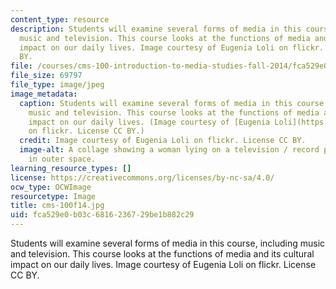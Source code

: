 ```yaml
---
content_type: resource
description: Students will examine several forms of media in this course, including
  music and television. This course looks at the functions of media and its cultural
  impact on our daily lives. Image courtesy of Eugenia Loli on flickr. License CC
  BY.
file: /courses/cms-100-introduction-to-media-studies-fall-2014/fca529e0b03c6816236729be1b882c29_cms-100f14.jpg
file_size: 69797
file_type: image/jpeg
image_metadata:
  caption: Students will examine several forms of media in this course, including
    music and television. This course looks at the functions of media and its cultural
    impact on our daily lives. (Image courtesy of [Eugenia Loli](https://flic.kr/p/eXMWLy)
    on flickr. License CC BY.)
  credit: Image courtesy of Eugenia Loli on flickr. License CC BY.
  image-alt: A collage showing a woman lying on a television / record player hybrid
    in outer space.
learning_resource_types: []
license: https://creativecommons.org/licenses/by-nc-sa/4.0/
ocw_type: OCWImage
resourcetype: Image
title: cms-100f14.jpg
uid: fca529e0-b03c-6816-2367-29be1b882c29
---
```

Students will examine several forms of media in this course, including music and television. This course looks at the functions of media and its cultural impact on our daily lives. Image courtesy of Eugenia Loli on flickr. License CC BY.